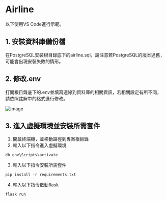 # Airline
以下使用VS Code進行示範。

## 1. 安裝資料庫備份檔
在PostgreSQL安裝根目錄底下的airline.sql，請注意若PostgreSQL的版本過舊，可能會出現安裝失敗的情形。

## 2. 修改.env
打開根目錄底下的.env並填寫連線到資料庫的相關資訊，若相關設定有所不同，請依照註解中的格式進行修改。

![image](https://hackmd.io/_uploads/ByArYMR8p.png)

## 3. 進入虛擬環境並安裝所需套件

1. 開啟終端機，並移動路徑到專案根目錄
2. 輸入以下指令進入虛擬環境
```
db_env\Scripts\activate
```
3. 輸入以下指令安裝所需套件
```
pip install -r requirements.txt
```
4. 輸入以下指令啟動flask
```
flask run
```
